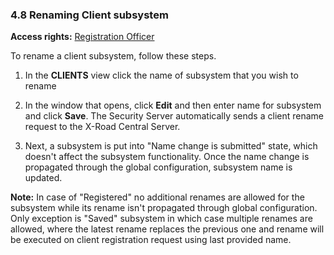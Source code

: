 ### 4.8 Renaming Client subsystem

**Access rights:** [Registration Officer](#xroad-registration-officer)

To rename a client subsystem, follow these steps.

1.  In the **CLIENTS** view click the name of subsystem that you wish to rename

2.  In the window that opens, click **Edit** and then enter name for subsystem and click **Save**. The Security Server automatically sends a client rename request to the X-Road Central Server.

3.  Next, a subsystem is put into "Name change is submitted" state, which doesn't affect the subsystem functionality. Once the name change is propagated through the global configuration, subsystem name is updated.

**Note:** In case of "Registered" no additional renames are allowed for the subsystem while its rename isn't propagated through global configuration. Only exception is "Saved" subsystem in which case multiple renames are allowed, where the latest rename replaces the previous one and rename will be executed on client registration request using last provided name.